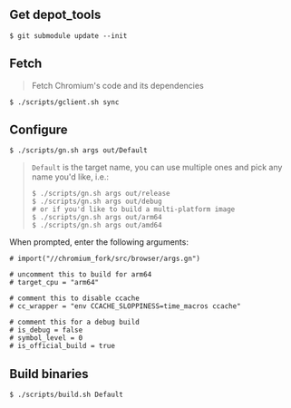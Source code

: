 ## Get depot_tools

```console
$ git submodule update --init
```

## Fetch

> Fetch Chromium's code and its dependencies

```console
$ ./scripts/gclient.sh sync
```

## Configure

```console
$ ./scripts/gn.sh args out/Default
```

> `Default` is the target name, you can use multiple ones and pick any name you'd like, i.e.:
>
> ```console
> $ ./scripts/gn.sh args out/release
> $ ./scripts/gn.sh args out/debug
> # or if you'd like to build a multi-platform image
> $ ./scripts/gn.sh args out/arm64
> $ ./scripts/gn.sh args out/amd64
> ```

When prompted, enter the following arguments:

```gn
# import("//chromium_fork/src/browser/args.gn")

# uncomment this to build for arm64
# target_cpu = "arm64"

# comment this to disable ccache
# cc_wrapper = "env CCACHE_SLOPPINESS=time_macros ccache"

# comment this for a debug build
# is_debug = false
# symbol_level = 0
# is_official_build = true
```

## Build binaries

```console
$ ./scripts/build.sh Default
```